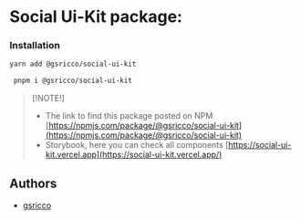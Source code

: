 # Social Ui-Kit package:


 ### Installation
 ```bash
 yarn add @gsricco/social-ui-kit
 ```
```bash
 pnpm i @gsricco/social-ui-kit
 ```

  > [!NOTE!]
> - The link to find this package posted on NPM
    [https://npmjs.com/package/@gsricco/social-ui-kit](https://npmjs.com/package/@gsricco/social-ui-kit)
> - Storybook, here you can check all components
  [https://social-ui-kit.vercel.app](https://social-ui-kit.vercel.app/)


## Authors

- [gsricco](https://github.com/gsricco)